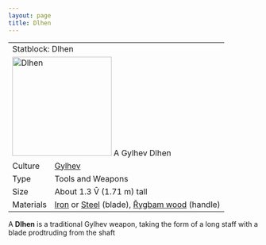 ```yaml
---
layout: page
title: Dlhen
---
```


<head>
  <link rel="stylesheet" href="statblock.css">
</head>

<div class="statblock">

<table>
  <tr>
    <td colspan="2"> Statblock: Dlhen </td>
  </tr>
  <tr>
    <td colspan="2"> <img src="https://sidlangs.com/assets/dlhen2.jpg" alt="Dlhen" width="200"> A Gylhev Dlhen </td>
  </tr>
  <tr>
    <td> Culture </td>
  <td> <a href="/wiki/gylhev.md">Gylhev</a> </td>
  </tr>
  <tr>
    <td> Type </td>
    <td> Tools and Weapons </td>
  </tr>
  <tr>
    <td> Size </td>
    <td> About 1.3 V̄ (1.71 m) tall  </td>
  </tr>
   <tr>
    <td> Materials </td>
    <td> <a href="/wiki/metallurgy.md">Iron</a> or <a href="/wiki/metallurgy.md">Steel</a> (blade), <a href="/wiki/rygbam.md">Řygbam wood</a> (handle)</td>
  </tr>
</table>
  
</div>

A **Dlhen** is a traditional Gylhev weapon, taking the form of a long staff with a blade prodtruding from the shaft

